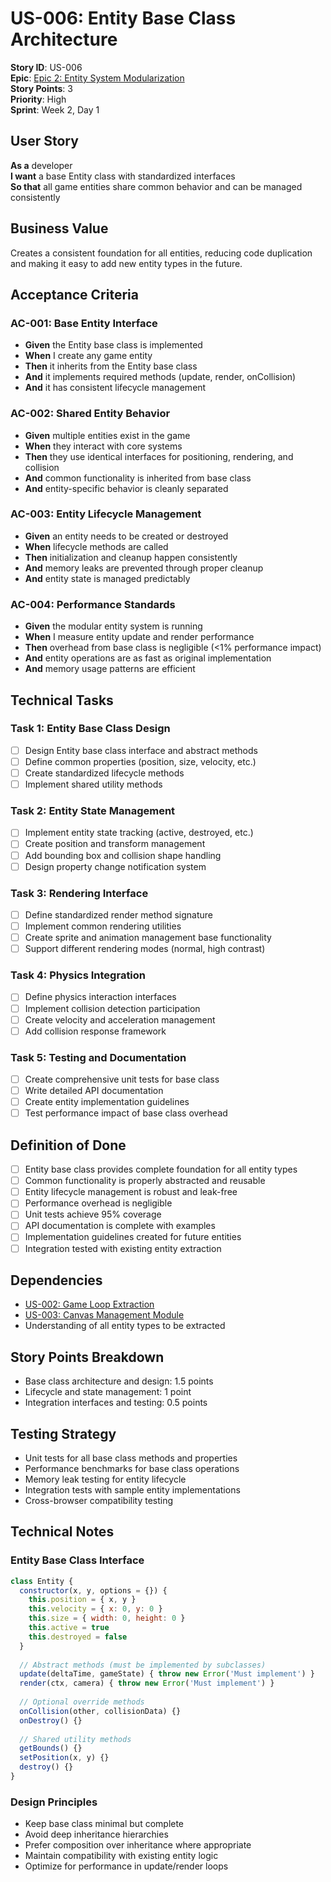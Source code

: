 # US-006: Entity Base Class Architecture

**Story ID**: US-006  
**Epic**: [Epic 2: Entity System Modularization](../epics/epic-2-entity-system.md)  
**Story Points**: 3  
**Priority**: High  
**Sprint**: Week 2, Day 1  

## User Story

**As a** developer  
**I want** a base Entity class with standardized interfaces  
**So that** all game entities share common behavior and can be managed consistently  

## Business Value

Creates a consistent foundation for all entities, reducing code duplication and making it easy to add new entity types in the future.

## Acceptance Criteria

### AC-001: Base Entity Interface
- **Given** the Entity base class is implemented
- **When** I create any game entity
- **Then** it inherits from the Entity base class
- **And** it implements required methods (update, render, onCollision)
- **And** it has consistent lifecycle management

### AC-002: Shared Entity Behavior
- **Given** multiple entities exist in the game
- **When** they interact with core systems
- **Then** they use identical interfaces for positioning, rendering, and collision
- **And** common functionality is inherited from base class
- **And** entity-specific behavior is cleanly separated

### AC-003: Entity Lifecycle Management
- **Given** an entity needs to be created or destroyed
- **When** lifecycle methods are called
- **Then** initialization and cleanup happen consistently
- **And** memory leaks are prevented through proper cleanup
- **And** entity state is managed predictably

### AC-004: Performance Standards
- **Given** the modular entity system is running
- **When** I measure entity update and render performance
- **Then** overhead from base class is negligible (<1% performance impact)
- **And** entity operations are as fast as original implementation
- **And** memory usage patterns are efficient

## Technical Tasks

### Task 1: Entity Base Class Design
- [ ] Design Entity base class interface and abstract methods
- [ ] Define common properties (position, size, velocity, etc.)
- [ ] Create standardized lifecycle methods
- [ ] Implement shared utility methods

### Task 2: Entity State Management
- [ ] Implement entity state tracking (active, destroyed, etc.)
- [ ] Create position and transform management
- [ ] Add bounding box and collision shape handling
- [ ] Design property change notification system

### Task 3: Rendering Interface
- [ ] Define standardized render method signature
- [ ] Implement common rendering utilities
- [ ] Create sprite and animation management base functionality
- [ ] Support different rendering modes (normal, high contrast)

### Task 4: Physics Integration
- [ ] Define physics interaction interfaces
- [ ] Implement collision detection participation
- [ ] Create velocity and acceleration management
- [ ] Add collision response framework

### Task 5: Testing and Documentation
- [ ] Create comprehensive unit tests for base class
- [ ] Write detailed API documentation
- [ ] Create entity implementation guidelines
- [ ] Test performance impact of base class overhead

## Definition of Done

- [ ] Entity base class provides complete foundation for all entity types
- [ ] Common functionality is properly abstracted and reusable
- [ ] Entity lifecycle management is robust and leak-free
- [ ] Performance overhead is negligible
- [ ] Unit tests achieve 95% coverage
- [ ] API documentation is complete with examples
- [ ] Implementation guidelines created for future entities
- [ ] Integration tested with existing entity extraction

## Dependencies

- [US-002: Game Loop Extraction](../stories/epic-1.2-game-loop-extraction.md)
- [US-003: Canvas Management Module](../stories/epic-1.3-canvas-management.md)
- Understanding of all entity types to be extracted

## Story Points Breakdown

- Base class architecture and design: 1.5 points
- Lifecycle and state management: 1 point
- Integration interfaces and testing: 0.5 points

## Testing Strategy

- Unit tests for all base class methods and properties
- Performance benchmarks for base class operations
- Memory leak testing for entity lifecycle
- Integration tests with sample entity implementations
- Cross-browser compatibility testing

## Technical Notes

### Entity Base Class Interface
```javascript
class Entity {
  constructor(x, y, options = {}) {
    this.position = { x, y }
    this.velocity = { x: 0, y: 0 }
    this.size = { width: 0, height: 0 }
    this.active = true
    this.destroyed = false
  }
  
  // Abstract methods (must be implemented by subclasses)
  update(deltaTime, gameState) { throw new Error('Must implement') }
  render(ctx, camera) { throw new Error('Must implement') }
  
  // Optional override methods
  onCollision(other, collisionData) {}
  onDestroy() {}
  
  // Shared utility methods
  getBounds() {}
  setPosition(x, y) {}
  destroy() {}
}
```

### Design Principles
- Keep base class minimal but complete
- Avoid deep inheritance hierarchies
- Prefer composition over inheritance where appropriate
- Maintain compatibility with existing entity logic
- Optimize for performance in update/render loops